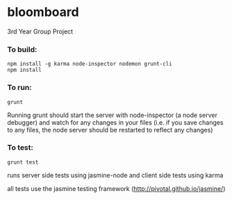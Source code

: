 bloomboard
===

3rd Year Group Project
### To build:

    npm install -g karma node-inspector nodemon grunt-cli
    npm install


### To run:

    grunt

Running grunt should start the server with node-inspector (a node server debugger) and watch for any changes in your files (i.e. if you save changes to any files, the node server should be restarted to reflect any changes)

### To test:

    grunt test

runs server side tests using jasmine-node and client side tests using karma

all tests use the jasmine testing framework (http://pivotal.github.io/jasmine/)
